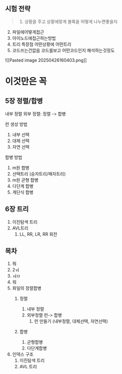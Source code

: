 
## 시험 전략
> 1. 상황을 주고 상황에맞게 블록을 어떻게 나누면좋을지
2. 파일에어떻게접근
3. 아이노드에접근하는방법
4. 트리 특장점 어떤상황에 어떤트리
5. 코드쓰는건없음 코드를보고 어떤코드인지 해석하는것정도

![[Pasted image 20250426160403.png]]


# 이것만은 꼭

## 5장 정렬/합병
내부 정렬
외부 정렬: 정렬 -> 합병

런 생성 방법
1. 내부 선택
2. 대체 선택
3. 자연 선택

합병 방법
1. m원 합병
2. 선택트리 (승자트리/패자트리)
3. m원 균형 합병
4. 다단계 합병
5. 계단식 합병


## 6장 트리
1. 이진탐색 트리
2. AVL트리
	1. LL, RR, LR, RR 회전



## 목차
1. 뭐
2. 2ㅝ
3. ㅝㅁ
4. 워
5. 화일의 정렬합병
	1. 정렬
		1. 내부 정렬
		2. 외부정렬 런-> 합병
			1. 런 만들기 (내부정렬, 대체선택, 자연선택)

	2. 합병
		1. 균형합병
		2. 다단계합병 
6.  인덱스 구조
	1. 이진탐색 트리
	2. AVL 트리